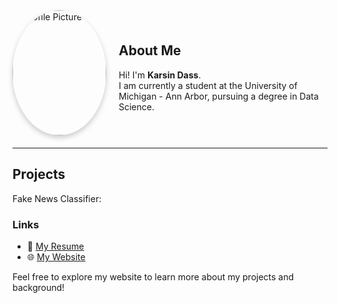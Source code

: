 
<div style="display: flex; align-items: center; margin-bottom: 20px;">
  <img src="assets/profile.jpg" alt="Profile Picture" width="150" height="200" 
       style="border-radius: 50%; object-fit: cover; margin-right: 20px; box-shadow: 0 4px 8px rgba(0,0,0,0.2);">

  <div>
    <h2>About Me</h2>
    <p>
      Hi! I'm <strong>Karsin Dass</strong>.<br>
      I am currently a student at the University of Michigan - Ann Arbor, pursuing a degree in 
      Data Science.
    </p>
  </div>
</div>

---

## Projects
Fake News Classifier: 

### Links
- 📄 [My Resume](assets/Karsin-Dass-Resume.pdf)  
- 🌐 [My Website](https://keemarice.github.io)

Feel free to explore my website to learn more about my projects and background!
